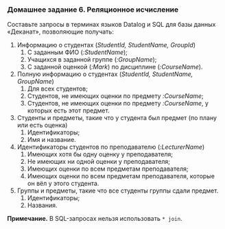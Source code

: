 ### Домашнее задание 6. Реляционное исчисление

Составьте запросы в терминах языков Datalog и SQL для базы данных «Деканат», позволяющие получать:

1. Информацию о студентах (*StudentId, StudentName, GroupId*)
   1. С заданным ФИО (*:StudentName*);
   2. Учащихся в заданной группе (*:GroupName*);
   3. C заданной оценкой (*:Mark*) по дисциплине (*:CourseName*).
2. Полную информацию о студентах (*StudentId, StudentName, GroupName*)
   1. Для всех студентов;
   2. Студентов, не имеющих оценки по предмету *:CourseName*;
   3. Студентов, не имеющих оценки по предмету *:CourseName*, у которых есть этот предмет.
3. Студенты и предметы, такие что у студента был предмет (по плану или есть оценка)
   1. Идентификаторы;
   2. Имя и название.
4. Идентификаторы студентов по преподавателю (*:LecturerName*)
   1. Имеющих хотя бы одну оценку у преподавателя;
   2. Не имеющих ни одной оценки у преподавателя;
   3. Имеющих оценки по всем предметам преподавателя;
   4. Имеющих оценки по всем предметам преподавателя, которые он вёл у этого студента.
5. Группы и предметы, такие что все студенты группы сдали предмет.
   1. Идентификаторы;
   2. Названия.

**Примечание.** В SQL-запросах нельзя использовать `* join`.